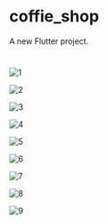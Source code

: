 # coffie_shop

A new Flutter project.

#

![1](https://github.com/mohamedAtef2002/cafe/assets/149813382/3d0eb08c-8345-49fd-8a20-7c3ac35f6911)

![2](https://github.com/mohamedAtef2002/cafe/assets/149813382/a7be90b0-f9e8-470c-9078-76250749b0a3)

![3](https://github.com/mohamedAtef2002/cafe/assets/149813382/7a7efbab-f10e-4571-9914-affe52f35ea9)

![4](https://github.com/mohamedAtef2002/cafe/assets/149813382/b7f34bfe-ed70-4927-86de-475c2534cc2a)

![5](https://github.com/mohamedAtef2002/cafe/assets/149813382/97cc9604-66a1-4686-b47e-f3e285158a36)

![6](https://github.com/mohamedAtef2002/cafe/assets/149813382/5d4bb1d3-0f6f-4178-86fc-e5ffa8f28455)

![7](https://github.com/mohamedAtef2002/cafe/assets/149813382/172849b4-b3fc-493a-9019-91bb825c6854)

![8](https://github.com/mohamedAtef2002/cafe/assets/149813382/d097b768-f619-4d15-a20a-e29a4f5e8c39)

![9](https://github.com/mohamedAtef2002/cafe/assets/149813382/d53d001a-950d-494c-ab39-2009fb3e9259)

